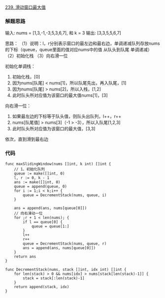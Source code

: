 [239. 滑动窗口最大值](https://leetcode-cn.com/problems/sliding-window-maximum/)
### 解题思路
输入: nums = [1,3,-1,-3,5,3,6,7], 和 k = 3
输出: [3,3,5,5,6,7] 


思路：
（1）说明：l，r分别表示窗口的最左边和最右边，单调递减队列存放nums的下标（queue，queue里面的值对应nums中的值 从队头到队尾 单调递减）
（2）初始化栈
（3）向右滑一位

初始化单调栈：
1. 初始化栈，[0] 
2. 因为nums[队尾] < nums[1]，所以队尾先出，再入队尾，[1]
3. 因为nums[队尾] > nums[2]，所以入栈，[1,2]
4. 此时队头所对应值为该窗口的最大值nums[1]，[3]

向右滑一位：
1. 如果最左边的下标等于队头值，则队头出队列，l++，r++
2. nums[队尾值] > nums[3]（-1 > -3），所以入队尾[1,2,3]
2. 此时队头所对应值为该窗口的最大值，[3,3]

依次，直到滑到最右边

### 代码

```golang
func maxSlidingWindow(nums []int, k int) []int {
    // 1、初始化队列
    queue := make([]int, 0)
    l, r := 0, k - 1
    ans := make([]int, 0)
    queue = append(queue, 0)
    for i := 1;i < k;i++ {
        queue = DecrementStack(nums, queue, i)
    }

    ans = append(ans, nums[queue[0]])
    // 向右滑动一位
    for ;r + 1 < len(nums); {
        if l == queue[0] {
            queue = queue[1:]
        }
        l++
        r++
        queue = DecrementStack(nums, queue, r)
        ans = append(ans, nums[queue[0]])
    }
    return ans
}

func DecrementStack(nums, stack []int, idx int) []int {
    for len(stack) > 0 && nums[idx] > nums[stack[len(stack)-1]] {
        stack = stack[:len(stack)-1]
    }
    return append(stack, idx)
}
```
